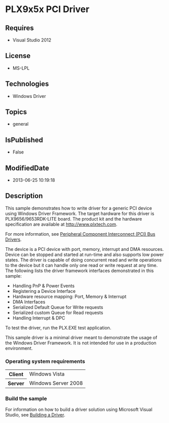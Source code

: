 # PLX9x5x PCI Driver
## Requires
* Visual Studio 2012
## License
* MS-LPL
## Technologies
* Windows Driver
## Topics
* general
## IsPublished
* False
## ModifiedDate
* 2013-06-25 10:19:18
## Description

<div id="mainSection">
<p>This sample demonstrates how to write driver for a generic PCI device using Windows Driver Framework. The target hardware for this driver is PLX9656/9653RDK-LITE board. The product kit and the hardware specification are available at
<a href="http://www.plxtech.com">http://www.plxtech.com</a>. </p>
<p>For more information, see <a href="http://msdn.microsoft.com/en-us/library/windows/hardware/ff537451">
Peripheral Component Interconnect (PCI) Bus Drivers</a>.</p>
<p>The device is a PCI device with port, memory, interrupt and DMA resources. Device can be stopped and started at run-time and also supports low power states. The driver is capable of doing concurrent read and write operations to the device but it can handle
 only one read or write request at any time. The following lists the driver framework interfaces demonstrated in this sample:
</p>
<ul>
<li>Handling PnP &amp; Power Events </li><li>Registering a Device Interface </li><li>Hardware resource mapping: Port, Memory &amp; Interrupt </li><li>DMA Interfaces </li><li>Serialized Default Queue for Write requests </li><li>Serialized custom Queue for Read requests </li><li>Handling Interrupt &amp; DPC </li></ul>
To test the driver, run the PLX.EXE test application.
<p></p>
<p>This sample driver is a minimal driver meant to demonstrate the usage of the Windows Driver Framework. It is not intended for use in a production environment.
</p>
<h3>Operating system requirements</h3>
<table>
<tbody>
<tr>
<th>Client</th>
<td><dt>Windows&nbsp;Vista </dt></td>
</tr>
<tr>
<th>Server</th>
<td><dt>Windows Server&nbsp;2008 </dt></td>
</tr>
</tbody>
</table>
<h3>Build the sample</h3>
<p>For information on how to build a driver solution using Microsoft Visual Studio, see
<a href="http://msdn.microsoft.com/en-us/library/windows/hardware/ff554644">Building a Driver</a>.</p>
</div>
